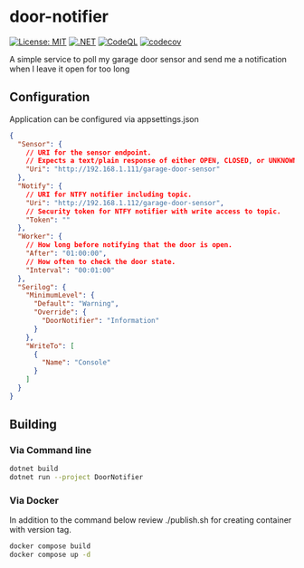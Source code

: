 # door-notifier
 [![License: MIT](https://img.shields.io/badge/License-MIT-yellow.svg)](./LICENSE)
 [![.NET](https://github.com/melgish/door-notifier/actions/workflows/dotnet.yml/badge.svg)](https://github.com/melgish/door-notifier/actions/workflows/dotnet.yaml)
 [![CodeQL](https://github.com/melgish/door-notifier/actions/workflows/github-code-scanning/codeql/badge.svg)](https://github.com/melgish/door-notifier/actions/workflows/github-code-scanning/codeql)
 [![codecov](https://codecov.io/github/melgish/door-notifier/graph/badge.svg?token=Q7HPKX12NH)](https://codecov.io/github/melgish/door-notifier)


A simple service to poll my garage door sensor and send me a notification when
I leave it open for too long

## Configuration

Application can be configured via appsettings.json

```json
{
  "Sensor": {
    // URI for the sensor endpoint.
    // Expects a text/plain response of either OPEN, CLOSED, or UNKNOWN
    "Uri": "http://192.168.1.111/garage-door-sensor"
  },
  "Notify": {
    // URI for NTFY notifier including topic.
    "Uri": "http://192.168.1.112/garage-door-sensor",
    // Security token for NTFY notifier with write access to topic.
    "Token": ""
  },
  "Worker": {
    // How long before notifying that the door is open.
    "After": "01:00:00",
    // How often to check the door state.
    "Interval": "00:01:00"
  },
  "Serilog": {
    "MinimumLevel": {
      "Default": "Warning",
      "Override": {
        "DoorNotifier": "Information"
      }
    },
    "WriteTo": [
      {
        "Name": "Console"
      }
    ]
  }
}
```



## Building

### Via Command line

```sh
dotnet build
dotnet run --project DoorNotifier
```

### Via Docker

In addition to the command below review ./publish.sh for creating container
with version tag.

```sh
docker compose build
docker compose up -d
```